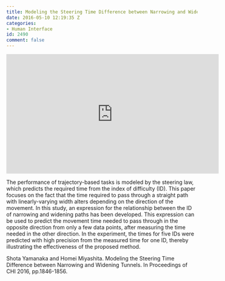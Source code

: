 ```yaml
---
title: Modeling the Steering Time Difference between Narrowing and Widening Tunnels
date: 2016-05-10 12:19:35 Z
categories:
- Human Interface
id: 2490
comment: false
---
```


<iframe width="560" height="315" src="https://www.youtube.com/embed/luyVAb80l1g" frameborder="0" allowfullscreen></iframe>


The performance of trajectory-based tasks is modeled by the steering law, which predicts the required time from the index of difficulty (ID). This paper focuses on the fact that the time required to pass through a straight path with linearly-varying width alters depending on the direction of the movement. In this study, an expression for the relationship between the ID of narrowing and widening paths has been developed. This expression can be used to predict the movement time needed to pass through in the opposite direction from only a few data points, after measuring the time needed in the other direction. In the experiment, the times for five IDs were predicted with high precision from the measured time for one ID, thereby illustrating the effectiveness of the proposed method.

Shota Yamanaka and Homei Miyashita. Modeling the Steering Time Difference between Narrowing and Widening Tunnels. In Proceedings of CHI 2016, pp.1846-1856.
